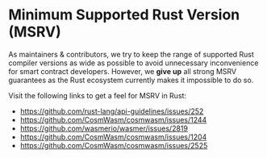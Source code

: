 # Minimum Supported Rust Version (MSRV)

As maintainers & contributors, we try to keep the range of supported Rust compiler versions as wide as possible
to avoid unnecessary inconvenience for smart contract developers. However, we **give up** all strong MSRV guarantees
as the Rust ecosystem currently makes it impossible to do so.

Visit the following links to get a feel for MSRV in Rust:

- https://github.com/rust-lang/api-guidelines/issues/252
- https://github.com/CosmWasm/cosmwasm/issues/1244
- https://github.com/wasmerio/wasmer/issues/2819
- https://github.com/CosmWasm/cosmwasm/issues/1204
- https://github.com/CosmWasm/cosmwasm/issues/2525
